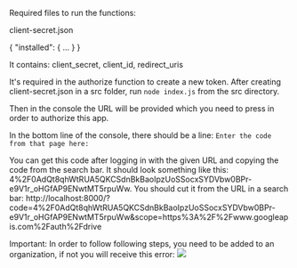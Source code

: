 Required files to run the functions:

client-secret.json

{
"installed": {
...
}
}

It contains:
client_secret,
client_id,
redirect_uris

It's required in the authorize function to create a new token.
After creating client-secret.json in a src folder, run `node index.js` from the src directory.

Then in the console the URL will be provided which you need to press in order to authorize this app.

In the bottom line of the console, there should be a line:
`Enter the code from that page here: `

You can get this code after logging in with the given URL and copying the code from the search bar. It should look something like this:
4%2F0AdQt8qhWtRUA5QKCSdnBkBaoIpzUoSSocxSYDVbw0BPr-e9V1r_oHGfAP9ENwtMT5rpuWw.
You should cut it from the URL in a search bar:
http://localhost:8000/?code=4%2F0AdQt8qhWtRUA5QKCSdnBkBaoIpzUoSSocxSYDVbw0BPr-e9V1r_oHGfAP9ENwtMT5rpuWw&scope=https%3A%2F%2Fwww.googleapis.com%2Fauth%2Fdrive

Important: In order to follow following steps, you need to be added to an organization, if not you will receive this error:
![](no-access.png)
